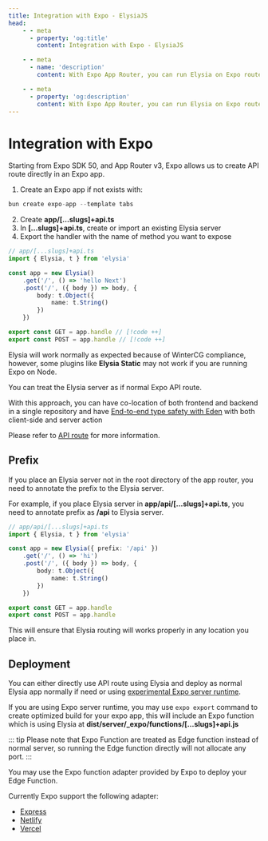 ```yaml
---
title: Integration with Expo - ElysiaJS
head:
    - - meta
      - property: 'og:title'
        content: Integration with Expo - ElysiaJS

    - - meta
      - name: 'description'
        content: With Expo App Router, you can run Elysia on Expo route. Elysia will work normally as expected thank to WinterCG compliance.

    - - meta
      - property: 'og:description'
        content: With Expo App Router, you can run Elysia on Expo route. Elysia will work normally as expected thank to WinterCG compliance.
---
```


# Integration with Expo

Starting from Expo SDK 50, and App Router v3, Expo allows us to create API route directly in an Expo app.

1. Create an Expo app if not exists with:
```typescript
bun create expo-app --template tabs
```

2. Create **app/[...slugs]+api.ts**
3. In **[...slugs]+api.ts**, create or import an existing Elysia server
4. Export the handler with the name of method you want to expose

```typescript
// app/[...slugs]+api.ts
import { Elysia, t } from 'elysia'

const app = new Elysia()
    .get('/', () => 'hello Next')
    .post('/', ({ body }) => body, {
        body: t.Object({
            name: t.String()
        })
    })

export const GET = app.handle // [!code ++]
export const POST = app.handle // [!code ++]
```

Elysia will work normally as expected because of WinterCG compliance, however, some plugins like **Elysia Static** may not work if you are running Expo on Node.

You can treat the Elysia server as if normal Expo API route.

With this approach, you can have co-location of both frontend and backend in a single repository and have [End-to-end type safety with Eden](https://elysiajs.com/eden/overview.html) with both client-side and server action

Please refer to [API route](https://docs.expo.dev/router/reference/api-routes/) for more information.

## Prefix
If you place an Elysia server not in the root directory of the app router, you need to annotate the prefix to the Elysia server.

For example, if you place Elysia server in **app/api/[...slugs]+api.ts**, you need to annotate prefix as **/api** to Elysia server.

```typescript
// app/api/[...slugs]+api.ts
import { Elysia, t } from 'elysia'

const app = new Elysia({ prefix: '/api' })
    .get('/', () => 'hi')
    .post('/', ({ body }) => body, {
        body: t.Object({
            name: t.String()
        })
    })

export const GET = app.handle
export const POST = app.handle
```

This will ensure that Elysia routing will works properly in any location you place in.

## Deployment
You can either directly use API route using Elysia and deploy as normal Elysia app normally if need or using [experimental Expo server runtime](https://docs.expo.dev/router/reference/api-routes/#deployment).

If you are using Expo server runtime, you may use `expo export` command to create optimized build for your expo app, this will include an Expo function which is using Elysia at **dist/server/_expo/functions/[...slugs\]+api.js**

::: tip
Please note that Expo Function are treated as Edge function instead of normal server, so running the Edge function directly will not allocate any port.
:::

You may use the Expo function adapter provided by Expo to deploy your Edge Function.

Currently Expo support the following adapter:
- [Express](https://docs.expo.dev/router/reference/api-routes/#express)
- [Netlify](https://docs.expo.dev/router/reference/api-routes/#netlify)
- [Vercel](https://docs.expo.dev/router/reference/api-routes/#vercel)
